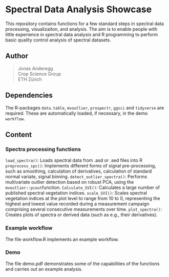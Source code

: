 # Spectral Data Analysis Showcase

This repository contains functions for a few standard steps in spectral data processing, visualizaiton, and analysis. The aim is to enable people with little experience in spectral data analysis and R programming to perform basic quality control analysis of spectral datasets. 

## Author

> Jonas Anderegg  
> Crop Science Group  
> ETH Zürich  


## Dependencies

The R-packages `data.table`, `mvoutlier`, `prospectr`, `ggsci` and `tidyverse` are required. These are automatically loaded, if necessary, in the demo `workflow`. 

## Content

### Spectra processing functions

`load_spectra()`: Loads spectral data from .asd or .sed files into R
`preprocess_spc()`: Implements different forms of signal pre-processing, such as smoothing, calculation of derivatives, calculation of standard normal variate, signal binning.
`detect_outlier_spectra()`: Performs multivariate outlier detection based on robust PCA, using the `mvoutlier::pcout`function. 
`Calculate_SVI()`: Calculates a large number of published spectral vegetation indices. 
`scale_SVI()`: Scales spectral vegetation indices at the plot level to range from 10 to 0, representing the highest and lowest value recorded during a measurement campaign comprising several consecutive measurements over time. 
`plot_spectra()`: Creates plots of spectra or derived data (such as e.g., their derivatives). 

### Example workflow

The file workflow.R implements an example workflow. 

### Demo

The file demo.pdf demonstrates some of the capabilities of the functions and carries out an example analysis. 

